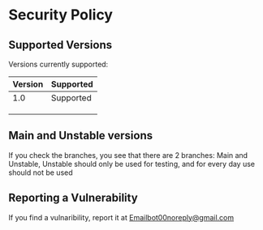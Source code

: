 # Security Policy

## Supported Versions

Versions currently supported:

| Version | Supported          |
| ------- | ------------------ |
| 1.0     |  Supported         |
|         |                    |
|         |                    |
|         |                    |
## Main and Unstable versions

If you check the branches, you see that there are 2 branches: Main and Unstable, Unstable should only be used for testing, and for every day use should not be used

## Reporting a Vulnerability

If you find a vulnaribility, report it at Emailbot00noreply@gmail.com

